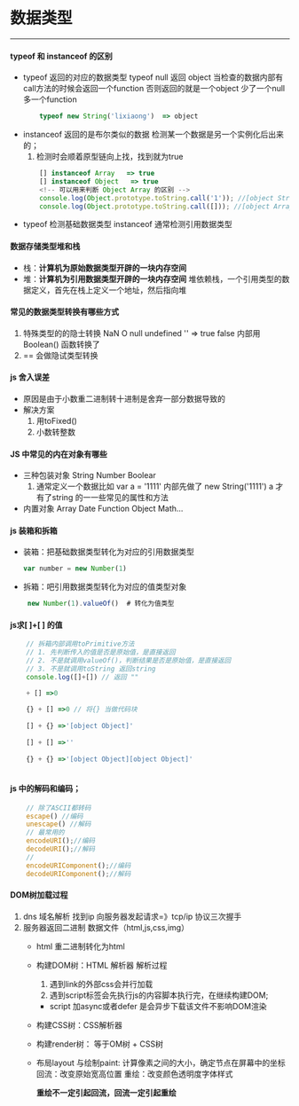 # 数据类型
***
#### typeof 和 instanceof 的区别
- typeof 返回的对应的数据类型 typeof null 返回 object 
    当检查的数据内部有call方法的时候会返回一个function 否则返回的就是一个object
    少了一个null 多一个function
    ```js
        typeof new String('lixiaong')  => object
    ```
- instanceof 返回的是布尔类似的数据  检测某一个数据是另一个实例化后出来的；
    1. 检测时会顺着原型链向上找，找到就为true
    ```js
        [] instanceof Array   => true
        [] instanceof Object   => true
        <!-- 可以用来判断 Object Array 的区别 -->
        console.log(Object.prototype.toString.call('1')); //[object String]
        console.log(Object.prototype.toString.call([])); //[object Array]
    ```
- typeof 检测基础数据类型 instanceof 通常检测引用数据类型
#### 数据存储类型堆和栈
- 栈：**计算机为原始数据类型开辟的一块内存空间**
- 堆：**计算机为引用数据类型开辟的一块内存空间**
    堆依赖栈，一个引用类型的数据定义，首先在栈上定义一个地址，然后指向堆
#### 常见的数据类型转换有哪些方式
1. 特殊类型的的隐士转换  NaN O null undefined '' => true false 内部用Boolean() 函数转换了
2. == 会做隐试类型转换
#### js 舍入误差
+ 原因是由于小数重二进制转十进制是舍弃一部分数据导致的
+ 解决方案
    1. 用toFixed()
    2. 小数转整数
#### JS 中常见的内在对象有哪些
+ 三种包装对象 String Number Boolear
    1. 通常定义一个数据比如 var a = '1111' 内部先做了 new String('1111')  a 才有了string 的一一些常见的属性和方法
+ 内置对象 Array Date Function Object Math...
#### js 装箱和拆箱
+ 装箱：把基础数据类型转化为对应的引用数据类型
    ```js
    var number = new Number(1)
    ```
+ 拆箱：吧引用数据类型转化为对应的值类型对象
    

   ```js
    new Number(1).valueOf()  # 转化为值类型
   ```
#### js求[ ]+[ ] 的值
```js
    // 拆箱内部调用toPrimitive方法
    // 1. 先判断传入的值是否是原始值，是直接返回
    // 2. 不是就调用valueOf()，判断结果是否是原始值，是直接返回
    // 3. 不是就调用toString 返回string    
    console.log([]+[]) // 返回 ""

    + [] =>0
    
    {} + [] =>0 // 将{} 当做代码块
    
    [] + {} =>'[object Object]'
    
    [] + [] =>''
    
    {} + {} =>'[object Object][object Object]'
    
```
#### js 中的解码和编码；
```js
    // 除了ASCII都转码
    escape() //编码
    unescape() //解码   
    // 最常用的
    encodeURI();//编码
    decodeURI();//解码
    //
    encodeURIComponent();//编码
    decodeURIComponent();//解码

```
#### DOM树加载过程
1. dns 域名解析 找到ip 向服务器发起请求=》tcp/ip 协议三次握手
2. 服务器返回二进制 数据文件（html,js,css,img）
    + html 重二进制转化为html
    + 构建DOM树：HTML 解析器
        解析过程
        1. 遇到link的外部css会并行加载
        2. 遇到script标签会先执行js的内容脚本执行完，在继续构建DOM;
        + script 加async或者defer 是会异步下载该文件不影响DOM渲染
    + 构建CSS树：CSS解析器
    + 构建render树： 等于OM树 + CSS树
    + 布局layout 与绘制paint:
        计算像素之间的大小，确定节点在屏幕中的坐标
        回流：改变原始宽高位置
        重绘：改变颜色透明度字体样式
    
        **重绘不一定引起回流，回流一定引起重绘**



